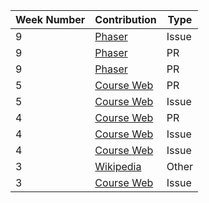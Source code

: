 Week Number| Contribution | Type
--- | --- | ---
 |9 | [Phaser](https://github.com/photonstorm/phaser3-examples/issues/22) | Issue| 
 |9 | [Phaser](https://github.com/photonstorm/phaser3-examples/pull/98) | PR| 
 |9 | [Phaser](https://github.com/photonstorm/phaser3-examples/pull/99) | PR| 
 |5 | [Course Web](https://github.com/joannakl/cs480_s18/pull/81) | PR|
 |5 | [Course Web](https://github.com/joannakl/cs480_s18/issues/79) | Issue|
 |4 | [Course Web](https://github.com/joannakl/cs480_s18/pull/67) | PR|
 |4 | [Course Web](https://github.com/joannakl/cs480_s18/issues/4) | Issue|
 |4 | [Course Web](https://github.com/joannakl/cs480_s18/issues/8) | Issue|
 |3 | [Wikipedia](https://en.wikipedia.org/wiki/Special:Contributions/Gabegordon) | Other|
 |3 | [Course Web](https://github.com/joannakl/cs480_s18/issues/6) | Issue|


